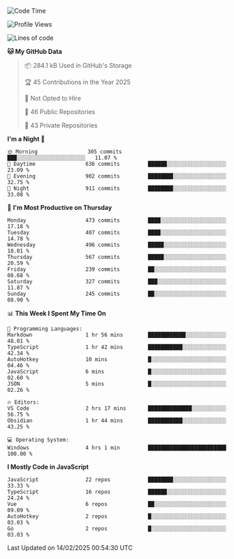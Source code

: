<!--START_SECTION:waka-->
![Code Time](http://img.shields.io/badge/Code%20Time-913%20hrs%207%20mins-blue)

![Profile Views](http://img.shields.io/badge/Profile%20Views-61-blue)

![Lines of code](https://img.shields.io/badge/From%20Hello%20World%20I%27ve%20Written-1.1%20million%20lines%20of%20code-blue)

**🐱 My GitHub Data** 

> 📦 284.1 kB Used in GitHub's Storage 
 > 
> 🏆 45 Contributions in the Year 2025
 > 
> 🚫 Not Opted to Hire
 > 
> 📜 46 Public Repositories 
 > 
> 🔑 43 Private Repositories 
 > 
**I'm a Night 🦉** 

```text
🌞 Morning                305 commits         ███░░░░░░░░░░░░░░░░░░░░░░   11.07 % 
🌆 Daytime                636 commits         ██████░░░░░░░░░░░░░░░░░░░   23.09 % 
🌃 Evening                902 commits         ████████░░░░░░░░░░░░░░░░░   32.75 % 
🌙 Night                  911 commits         ████████░░░░░░░░░░░░░░░░░   33.08 % 
```
📅 **I'm Most Productive on Thursday** 

```text
Monday                   473 commits         ████░░░░░░░░░░░░░░░░░░░░░   17.18 % 
Tuesday                  407 commits         ████░░░░░░░░░░░░░░░░░░░░░   14.78 % 
Wednesday                496 commits         █████░░░░░░░░░░░░░░░░░░░░   18.01 % 
Thursday                 567 commits         █████░░░░░░░░░░░░░░░░░░░░   20.59 % 
Friday                   239 commits         ██░░░░░░░░░░░░░░░░░░░░░░░   08.68 % 
Saturday                 327 commits         ███░░░░░░░░░░░░░░░░░░░░░░   11.87 % 
Sunday                   245 commits         ██░░░░░░░░░░░░░░░░░░░░░░░   08.90 % 
```


📊 **This Week I Spent My Time On** 

```text
💬 Programming Languages: 
Markdown                 1 hr 56 mins        ████████████░░░░░░░░░░░░░   48.01 % 
TypeScript               1 hr 42 mins        ███████████░░░░░░░░░░░░░░   42.34 % 
AutoHotkey               10 mins             █░░░░░░░░░░░░░░░░░░░░░░░░   04.46 % 
JavaScript               6 mins              █░░░░░░░░░░░░░░░░░░░░░░░░   02.60 % 
JSON                     5 mins              █░░░░░░░░░░░░░░░░░░░░░░░░   02.26 % 

🔥 Editors: 
VS Code                  2 hrs 17 mins       ██████████████░░░░░░░░░░░   56.75 % 
Obsidian                 1 hr 44 mins        ███████████░░░░░░░░░░░░░░   43.25 % 

💻 Operating System: 
Windows                  4 hrs 1 min         █████████████████████████   100.00 % 
```

**I Mostly Code in JavaScript** 

```text
JavaScript               22 repos            ████████░░░░░░░░░░░░░░░░░   33.33 % 
TypeScript               16 repos            ██████░░░░░░░░░░░░░░░░░░░   24.24 % 
Vue                      6 repos             ██░░░░░░░░░░░░░░░░░░░░░░░   09.09 % 
AutoHotkey               2 repos             █░░░░░░░░░░░░░░░░░░░░░░░░   03.03 % 
Go                       2 repos             █░░░░░░░░░░░░░░░░░░░░░░░░   03.03 % 
```




 Last Updated on 14/02/2025 00:54:30 UTC
<!--END_SECTION:waka-->
